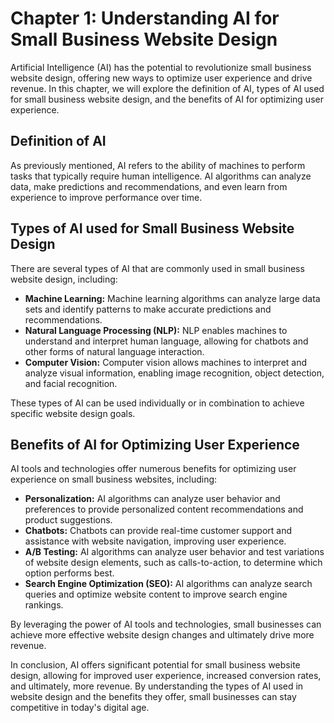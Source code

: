 Chapter 1: Understanding AI for Small Business Website Design
=============================================================

Artificial Intelligence (AI) has the potential to revolutionize small business website design, offering new ways to optimize user experience and drive revenue. In this chapter, we will explore the definition of AI, types of AI used for small business website design, and the benefits of AI for optimizing user experience.

Definition of AI
----------------

As previously mentioned, AI refers to the ability of machines to perform tasks that typically require human intelligence. AI algorithms can analyze data, make predictions and recommendations, and even learn from experience to improve performance over time.

Types of AI used for Small Business Website Design
--------------------------------------------------

There are several types of AI that are commonly used in small business website design, including:

* **Machine Learning:** Machine learning algorithms can analyze large data sets and identify patterns to make accurate predictions and recommendations.
* **Natural Language Processing (NLP):** NLP enables machines to understand and interpret human language, allowing for chatbots and other forms of natural language interaction.
* **Computer Vision:** Computer vision allows machines to interpret and analyze visual information, enabling image recognition, object detection, and facial recognition.

These types of AI can be used individually or in combination to achieve specific website design goals.

Benefits of AI for Optimizing User Experience
---------------------------------------------

AI tools and technologies offer numerous benefits for optimizing user experience on small business websites, including:

* **Personalization:** AI algorithms can analyze user behavior and preferences to provide personalized content recommendations and product suggestions.
* **Chatbots:** Chatbots can provide real-time customer support and assistance with website navigation, improving user experience.
* **A/B Testing:** AI algorithms can analyze user behavior and test variations of website design elements, such as calls-to-action, to determine which option performs best.
* **Search Engine Optimization (SEO):** AI algorithms can analyze search queries and optimize website content to improve search engine rankings.

By leveraging the power of AI tools and technologies, small businesses can achieve more effective website design changes and ultimately drive more revenue.

In conclusion, AI offers significant potential for small business website design, allowing for improved user experience, increased conversion rates, and ultimately, more revenue. By understanding the types of AI used in website design and the benefits they offer, small businesses can stay competitive in today's digital age.
